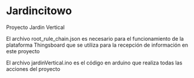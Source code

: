# Jardincitowo
Proyecto Jardin Vertical

El  archivo root_rule_chain.json es necesario para el funcionamiento de la plataforma Thingsboard que se utiliza para la recepción de información en este proyecto

El archivo jardinVertical.ino es el código en arduino que realiza todas las acciones del proyecto
